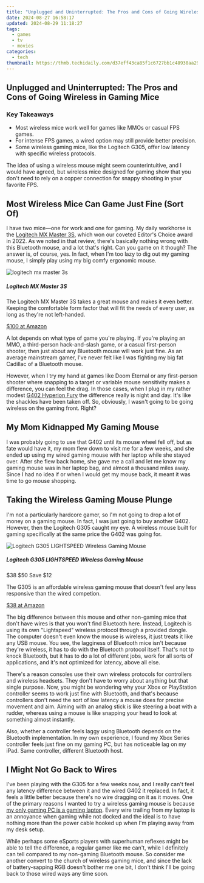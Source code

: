```yaml
---
title: "Unplugged and Uninterrupted: The Pros and Cons of Going Wireless in Gaming Mice"
date: 2024-08-27 16:58:17
updated: 2024-08-29 11:18:27
tags:
  - games
  - tv
  - movies
categories:
  - tech
thumbnail: https://thmb.techidaily.com/d37eff43ca85f1c6727bb1c48930aa293f0c1790252e534383e8e0730d7ae092.jpg
---
```


## Unplugged and Uninterrupted: The Pros and Cons of Going Wireless in Gaming Mice

### Key Takeaways

* Most wireless mice work well for games like MMOs or casual FPS games.
* For intense FPS games, a wired option may still provide better precision.
* Some wireless gaming mice, like the Logitech G305, offer low latency with specific wireless protocols.

 The idea of using a wireless mouse might seem counterintuitive, and I would have agreed, but wireless mice designed for gaming show that you don't need to rely on a copper connection for snappy shooting in your favorite FPS.

##  Most Wireless Mice Can Game Just Fine (Sort Of)

 I have two mice—one for work and one for gaming. My daily workhorse is the [Logitech MX Master 3S](https://iphone-unlock.techidaily.com/in-2024-7-ways-to-lock-apps-on-iphone-12-pro-and-ipad-securely-drfone-by-drfone-ios/), which won our coveted Editor's Choice award in 2022\. As we noted in that review, there's basically nothing wrong with this Bluetooth mouse, and a lot that's right. Can you game on it though? The answer is, of course, yes. In fact, when I'm too lazy to dig out my gaming mouse, I simply play using my big comfy ergonomic mouse.

![logitech mx master 3s](https://static1.howtogeekimages.com/wordpress/wp-content/uploads/2023/11/logitech-mx-master-3s.png) 

#####  Logitech MX Master 3S

The Logitech MX Master 3S takes a great mouse and makes it even better. Keeping the comfortable form factor that will fit the needs of every user, as long as they're not left-handed.

[$100 at Amazon](https://amazon.com/dp/B09HM94VDS?tag=hotoge-20&ascsubtag=UUhtgUeUpU2003223&asc%5Frefurl=https%3A%2F%2Fwww.howtogeek.com%2Fi-switched-to-a-wireless-gaming-mouseand-its-fine%2F&asc%5Fcampaign=Evergreen) 

 A lot depends on what type of game you're playing. If you're playing an MMO, a third-person hack-and-slash game, or a casual first-person shooter, then just about any Bluetooth mouse will work just fine. As an average mainstream gamer, I've never felt like I was fighting my big fat Cadillac of a Bluetooth mouse.

 However, when I try my hand at games like Doom Eternal or any first-person shooter where snapping to a target or variable mouse sensitivity makes a difference, you can feel the drag. In those cases, when I plug in my rather modest [G402 Hyperion Fury](https://www.amazon.com/Logitech-G402-Hyperion-Gaming-Mouse/dp/B00LFBEOUA/?tag=hotoge-20&ascsubtag=UUhtgUeUpU2003223&asc%5Frefurl=https%3A%2F%2Fwww.howtogeek.com%2Fi-switched-to-a-wireless-gaming-mouseand-its-fine%2F&asc%5Fcampaign=Evergreen) the difference really is night and day. It's like the shackles have been taken off. So, obviously, I wasn't going to be going wireless on the gaming front. Right?

##  My Mom Kidnapped My Gaming Mouse

 I was probably going to use that G402 until its mouse wheel fell off, but as fate would have it, my mom flew down to visit me for a few weeks, and she ended up using my wired gaming mouse with her laptop while she stayed over. After she flew back home, she gave me a call and let me know my gaming mouse was in her laptop bag, and almost a thousand miles away. Since I had no idea if or when I would get my mouse back, it meant it was time to go mouse shopping.

##  Taking the Wireless Gaming Mouse Plunge

 I'm not a particularly hardcore gamer, so I'm not going to drop a lot of money on a gaming mouse. In fact, I was just going to buy another G402\. However, then the Logitech G305 caught my eye. A wireless mouse built for gaming specifically at the same price the G402 was going for.

![Logitech G305 LIGHTSPEED Wireless Gaming Mouse](https://static1.howtogeekimages.com/wordpress/wp-content/uploads/2024/05/logitech-g305-lightspeed-wireless-gaming-mouse.png) 

#####  Logitech G305 LIGHTSPEED Wireless Gaming Mouse

$38 $50 Save $12 

The G305 is an affordable wireless gaming mouse that doesn't feel any less responsive than the wired competion.

[$38 at Amazon](https://www.amazon.com/Logitech-LIGHTSPEED-Wireless-Gaming-Mouse/dp/B07CMS5Q6P/?tag=hotoge-20&ascsubtag=UUhtgUeUpU2003223&asc%5Frefurl=https%3A%2F%2Fwww.howtogeek.com%2Fi-switched-to-a-wireless-gaming-mouseand-its-fine%2F&asc%5Fcampaign=Evergreen) 

 The big difference between this mouse and other non-gaming mice that don't have wires is that you won't find Bluetooth here. Instead, Logitech is using its own "Lightspeed" wireless protocol through a provided dongle. The computer doesn't even know the mouse is wireless, it just treats it like any USB mouse. You see, the lagginess of Bluetooth mice isn't because they're wireless, it has to do with the Bluetooth protocol itself. That's not to knock Bluetooth, but it has to do a lot of different jobs, work for all sorts of applications, and it's not optimized for latency, above all else.

 There's a reason consoles use their own wireless protocols for controllers and wireless headsets. They don't have to worry about anything but that single purpose. Now, you might be wondering why your Xbox or PlayStation controller seems to work just fine with Bluetooth, and that's because controllers don't need the sort of low latency a mouse does for precise movement and aim. Aiming with an analog stick is like steering a boat with a rudder, whereas using a mouse is like snapping your head to look at something almost instantly.

 Also, whether a controller feels laggy using Bluetooth depends on the Bluetooth implementation. In my own experience, I found my Xbox Series controller feels just fine on my gaming PC, but has noticeable lag on my iPad. Same controller, different Bluetooth host.

##  I Might Not Go Back to Wires

 I've been playing with the G305 for a few weeks now, and I really can't feel any latency difference between it and the wired G402 it replaced. In fact, it feels a little better because there's no wire dragging on it as it moves. One of the primary reasons I wanted to try a wireless gaming mouse is because [my only gaming PC is a gaming laptop](https://facebook-video-content.techidaily.com/updated-2024-approved-fb-content-design-the-right-orientation-for-your-videos/). Every wire trailing from my laptop is an annoyance when gaming while not docked and the ideal is to have nothing more than the power cable hooked up when I'm playing away from my desk setup.

 While perhaps some eSports players with superhuman reflexes might be able to tell the difference, a regular gamer like me can't, while I definitely can tell compared to my non-gaming Bluetooth mouse. So consider me another convert to the church of wireless gaming mice, and since the lack of battery-sapping RGB doesn't bother me one bit, I don't think I'll be going back to those wired ways any time soon.

<ins class="adsbygoogle"
     style="display:block"
     data-ad-format="autorelaxed"
     data-ad-client="ca-pub-7571918770474297"
     data-ad-slot="1223367746"></ins>



<ins class="adsbygoogle"
     style="display:block"
     data-ad-client="ca-pub-7571918770474297"
     data-ad-slot="8358498916"
     data-ad-format="auto"
     data-full-width-responsive="true"></ins>
